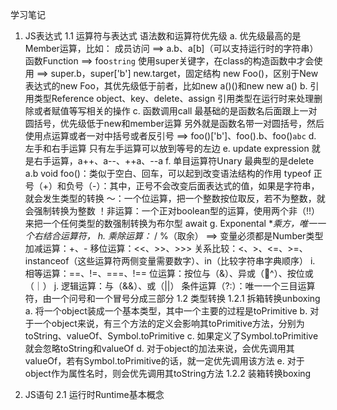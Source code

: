 学习笔记

1. JS表达式
    1.1 运算符与表达式
        语法数和运算符优先级
        a. 优先级最高的是Member运算，比如：
            成员访问 ==> a.b、a[b]（可以支持运行时的字符串）
            函数Function ==> foo`string`
            使用super关键字，在class的构造函数中才会使用 ==> super.b，super['b']
            new.target，固定结构
            new Foo()，区别于New表达式的new Foo，其优先级低于前者，比如new a()()和new new a()
        b. 引用类型Reference
            object、key、delete、assign
            引用类型在运行时来处理删除或者赋值等写相关的操作
        c. 函数调用call
            最基础的是函数名后面跟上一对圆括号，优先级低于new和member运算
            另外就是函数名带一对圆括号，然后使用点运算或者一对中括号或者反引号 ==> foo()['b']、foo().b、foo()`abc`
        d. 左手和右手运算
            只有左手运算可以放到等号的左边
        e. update expression
            就是右手运算，a++、a--、++a、--a
        f. 单目运算符Unary
            最典型的是delete a.b
            void foo()：类似于空白、回车，可以起到改变语法结构的作用
            typeof
            正号（+）和负号（-）：其中，正号不会改变后面表达式的值，如果是字符串，就会发生类型的转换
            ～：一个位运算，把一个整数按位取反，若不为整数，就会强制转换为整数
            ！非运算：一个正对boolean型的运算，使用两个非（!!）来把一个任何类型的数强制转换为布尔型
            await
        g. Exponental
            **乘方，唯一一个右结合运算符，
        h. 乘除运算：* / %（取余） ==> 变量必须都是Number类型
            加减运算：+、-
            移位运算：<<、>>、>>>
            关系比较：<、>、<=、>=、instanceof（这些运算符两侧变量需要数字）、in（比较字符串字典顺序）
        i. 相等运算：==、!=、===、!==
            位运算：按位与（&）、异或（^）、按位或（｜）
        j. 逻辑运算：与（&&）、或（||）
            条件运算（?:）：唯一一个三目运算符，由一个问号和一个冒号分成三部分
    1.2 类型转换
        1.2.1 拆箱转换unboxing
            a. 将一个object装成一个基本类型，其中一个主要的过程是toPrimitive
            b. 对于一个object来说，有三个方法的定义会影响其toPrimitive方法，分别为toString、valueOf、Symbol.toPrimitive
            c. 如果定义了Symbol.toPrimitive就会忽略toString和valueOf
            d. 对于object的加法来说，会优先调用其valueOf，若有Symbol.toPrimitive的话，就一定优先调用该方法
            e. 对于object作为属性名时，则会优先调用其toString方法
        1.2.2 装箱转换boxing

2. JS语句
    2.1 运行时Runtime基本概念

